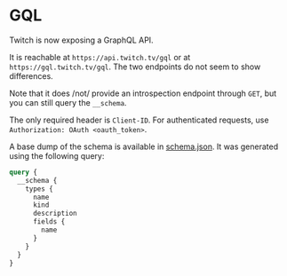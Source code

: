 # GQL

Twitch is now exposing a GraphQL API.

It is reachable at `https://api.twitch.tv/gql` or at `https://gql.twitch.tv/gql`. The two endpoints do not seem to show
differences.


Note that it does /not/ provide an introspection endpoint through `GET`, but you can still query the `__schema`.

The only required header is `Client-ID`. For authenticated requests, use `Authorization: OAuth <oauth_token>`.


A base dump of the schema is available in [schema.json](schema.json). It was generated using the following query:

```graphql
query {
  __schema {
    types {
      name
      kind
      description
      fields {
        name
      }
    }
  }
}
```

